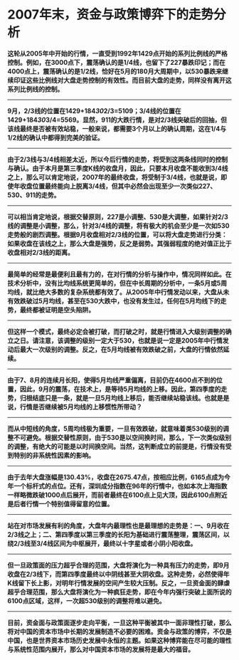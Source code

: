 2007年末，资金与政策博弈下的走势分析
====

			

**这轮从2005年中开始的行情，一直受到1992年1429点开始的系列比例线的严格控制。例如，在3000点下，震荡确认的是1/4线，也留下了227暴跌印记；而在4000点上，震荡确认的是1/2线，恰好在5月的180月大周期中，以530暴跌来继续印证这些比例线对大盘走势控制的有效性。而目前大盘的走势，同样没有离开这系列比例线的控制。**

** **

**9月，2/3线的位置在1429+184*30*2/3=5109；3/4线的位置在1429+184*30*3/4=5569。显然，911的大跌行情，是对2/3线突破后的回抽，但该线最终是否被有效站稳，一般来说，都需要3个月以上的确认周期，这在1/4与1/2线的确认中都得到完美的验证。**

** **

**由于2/3线与3/4线相差太近，所以今后行情的走势，将受到这两条线同时的控制与确认。由于本月是第三季度K线的收盘月，因此，只要本月收盘不能收到3/4线之上，那么可以肯定地说，2007年的最终收盘，将受制于3/4线，也就是说，即使年收盘位置最终能向上脱离3/4线，但其中必然会出现至少一次类似227、530、911的走势。**

** **

**可以相当肯定地说，根据交替原则，227是小调整、530是大调整，如果针对2/3线的调整是小调整，那么，针对3/4线的调整，将有极大的机会至少是一次如530走势般的剧烈调整。根据9月收盘相对2/3线的位置，可以将大盘走势进行分类：如果收盘在该线之上，那么大盘是强势，反之是弱势。其强弱程度的绝对值正比于收盘相对2/3线的距离。**

** **

**最简单的经常是最便利且最有力的，在对行情的分析与操作中，情况同样如此。在技术分析中，没有比均线系统更简单的，但在中长周期的分析中，一条5月或5周均线，就比绝大多数的复杂系统都有效了。从2005年中行情发动以来，大盘从未有效跌破过5月均线，甚至在530大跌中，也没有发生过，任何在5月均线下的走势，最终都被证明是空头陷阱。**

** **

**但这样一个模式，最终必定会被打破，而打破之时，就是行情进入大级别调整的确立之日。请注意，该调整的级别一定大于530，也就是说一定是2005年中行情发动后最大一次级别的调整。反之，在5月均线被有效跌破之前，大盘的行情依然延续。**

** **

**由于7、8月的连续月长阳，使得5月均线严重偏离，目前仍在4600点不到的位置，因此，9月的震荡，在技术上，是等待5月均线的上移。因此，第四季度的走势，归根结底只是一条，就是一旦5月均线上移后，能否继续站稳该线。也就是是说，行情是否继续被5月均线的上移惯性所带动？**

** **

**而从中短线的角度，5周均线极为重要，一旦有效跌破，就意味着类530级别的调整不可避免。根据交替性原则，由于530是以空间换时间，那么，下一次类似级别的调整，有绝大的可能是以时间换空间。当然，这判断成立的前提是，行情没有受到特别的非系统性因素的影响。**

** **

**由于去年大盘涨幅是130.43%，收盘在2675.47点，按相应比例，6165点成为今年一个标杆式的点位。还有，深圳成分指数在96年的行情中，也如本次上海指数一样略微跌破1000点后展开，而前者最终在6100点上见大顶，因此6100点附近是后者行情一个特别值得留意的位置。**

** **

**站在对市场发展有利的角度，大盘年内最理性也是最理想的走势是：一、9月收在2/3线之上；二、第四季度以第三季度的长阳为基础进行震荡整理，震荡区间，以绕2/3线至3/4线区间为中枢展开，最终以十字星或者小阴小阳收盘。**

** **

**但一旦政策面的压力超乎合理的范围，大盘将演化为一种具有压力的走势，即9月收盘在2/3线下，而第四季度最终以中阴线甚至大阴收盘。这种走势，必然使得年K线留下长上影，对明年行情发展的空间产生较大压制。反之，一旦资金面的肆虐超乎合理范围，那么大盘将演化为一种疯狂走势，即在今年内强行突破上面所说的6100点区域，这样，一次超530级别的调整将难以避免。**

** **

**目前，资金面与政策面逐步走向平衡，一旦这种平衡被其中一面非理性打破，那么将对中国的资本市场中长期的发展制造不必要的困难。资金与政策的博弈，不仅是中国，也是世界资本市场历史发展中永恒的主题。如果这种博弈能在尽可能的理性与系统性范围内展开，那么对中国资本市场的发展将是最大的福音。**
